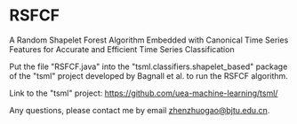 # RSFCF
A Random Shapelet Forest Algorithm Embedded with Canonical Time Series Features for Accurate and Efficient Time Series Classification

Put the file "RSFCF.java" into the "tsml.classifiers.shapelet_based" package of the "tsml" project developed by Bagnall et al. to run the RSFCF algorithm.

Link to the "tsml" project: https://github.com/uea-machine-learning/tsml/

Any questions, please contact me by email zhenzhuogao@bjtu.edu.cn.
